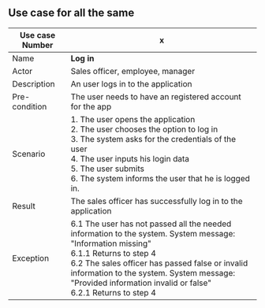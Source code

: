 ## Use case for all the same

|Use case Number|x|
| --- | --- |
| Name | **Log in** |
| Actor | Sales officer, employee, manager |
| Description | An user logs in to the application |
| Pre-condition | The user needs to have an registered account for the app |
| Scenario |1. The user opens the application </br>2. The user chooses the option to log in </br>3. The system asks for the credentials of the user </br>4. The user inputs his login data </br> 5. The user submits </br>6. The system informs the user that he is logged in. </br>|
| Result | The sales officer has successfully log in to the application |
| Exception | 6.1 The user has not passed all the needed information to the system.  System message: &quot;Information missing&quot; </br> 6.1.1 Returns to step 4 </br> 6.2 The sales officer has passed false or invalid information to the system. System message: &quot;Provided information invalid or false&quot; </br> 6.2.1 Returns to step 4 |Test 
